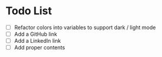 # Todo List

- [ ] Refactor colors into variables to support dark / light mode
- [ ] Add a GitHub link
- [ ] Add a LinkedIn link
- [ ] Add proper contents